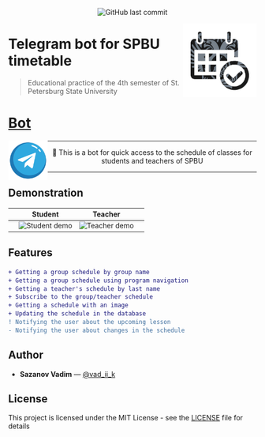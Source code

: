 <p align="center">
    <img alt="GitHub last commit"  src="https://img.shields.io/github/last-commit/vad-ii-k/timetable_SPBU_bot?logo=github">
</p>
<img alt="Bot logo" align="right" width="150" src="data/github/bot_logo.png"/>


# Telegram bot for SPBU timetable
> Educational practice of the 4th semester of St. Petersburg State University

# [Bot](https://t.me/timetable_SPBU_bot?start)
<div>
    <a href="https://t.me/timetable_SPBU_bot?start" target="_blank">
        <img alt="Telegram logo" align="left" src="data/github/telegram_logo.png" width="80">
  </a>
    <hr>
    <p align="center">🤖 This is a bot for quick access to the schedule of classes for students and teachers of SPBU</p>
    <hr>
</div>


## Demonstration
|     | Student                                       | Teacher                                       |     |
|-----|-----------------------------------------------|-----------------------------------------------|-----|
|     | ![Student demo](data/github/student_demo.gif) | ![Teacher demo](data/github/teacher_demo.gif) |     |


## Features
```diff
+ Getting a group schedule by group name
+ Getting a group schedule using program navigation
+ Getting a teacher's schedule by last name
+ Subscribe to the group/teacher schedule
+ Getting a schedule with an image
+ Updating the schedule in the database
! Notifying the user about the upcoming lesson
- Notifying the user about changes in the schedule
```

## Author
  * **Sazanov Vadim** — [@vad_ii_k](https://t.me/vad_ii_k)

## License
This project is licensed under the MIT License - see the [LICENSE](https://github.com/vad-ii-k/Timetable_SPBU_bot/blob/master/LICENSE) file for details
